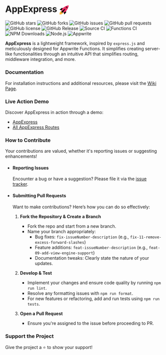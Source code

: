 # AppExpress <img src="rocket.png" width="30" style="vertical-align: middle;"/>

![GitHub stars](https://img.shields.io/github/stars/ItzNotABug/appexpress?style=flat)
![GitHub forks](https://img.shields.io/github/forks/ItzNotABug/appexpress?style=flat)
![GitHub issues](https://img.shields.io/github/issues/ItzNotABug/appexpress)
![GitHub pull requests](https://img.shields.io/github/issues-pr/ItzNotABug/appexpress)
![GitHub license](https://img.shields.io/github/license/ItzNotABug/appexpress)
![GitHub Release](https://img.shields.io/github/v/release/ItzNotABug/appexpress)
![Source CI](https://img.shields.io/github/actions/workflow/status/ItzNotABug/appexpress/source.yaml?label=source-build)
![Functions CI](https://img.shields.io/github/actions/workflow/status/ItzNotABug/appexpress/function.yaml?label=function-build)
![NPM Downloads](https://img.shields.io/npm/dm/@itznotabug/appexpress)
![Node.js](https://img.shields.io/badge/Node.js-brightgreen?style=flat&logo=node.js&logoColor=white)
![Appwrite](https://img.shields.io/badge/Appwrite-FD366E?style=flat&logo=appwrite&logoColor=white)

**AppExpress** is a lightweight framework, inspired by `express.js` and meticulously designed for Appwrite Functions. It
simplifies creating server-like functionalities through an intuitive API that simplifies routing, middleware
integration, and more.

### Documentation

For installation instructions and additional resources, please visit
the [Wiki Page](https://github.com/ItzNotABug/appexpress/wiki).

### Live Action Demo

Discover AppExpress in action through a demo:

- [AppExpress](https://appexpress.appwrite.global)
- [All AppExpress Routes](https://appexpress.appwrite.global/routes)

### How to Contribute

Your contributions are valued, whether it's reporting issues or suggesting enhancements!

- #### Reporting Issues

  Encounter a bug or have a suggestion? Please file it via
  the [issue tracker](https://github.com/ItzNotABug/appexpress/issues).

- #### Submitting Pull Requests

  Want to make contributions? Here’s how you can do so effectively:

    1. **Fork the Repository & Create a Branch**
        - Fork the repo and start from a new branch.
        - Name your branch appropriately:
            - Bug fixes: `fix-issueNumber-description` (e.g., `fix-11-remove-excess-forward-slashes`)
            - Feature additions: `feat-issueNumber-description` (e.g., `feat-09-add-view-engine-support`)
            - Documentation tweaks: Clearly state the nature of your updates.

    2. **Develop & Test**
        - Implement your changes and ensure code quality by running `npm run lint`.
        - Resolve any formatting issues with `npm run format`.
        - For new features or refactoring, add and run tests using `npm run tests`.

    3. **Open a Pull Request**
        - Ensure you're assigned to the issue before proceeding to PR.

### Support the Project

Give the project a ⭐️ to show your support!
